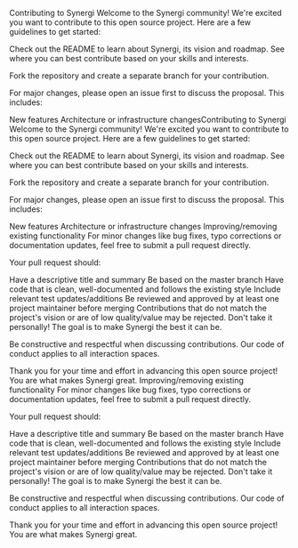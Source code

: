 Contributing to Synergi
Welcome to the Synergi community! We're excited you want to contribute to this open source project. Here are a few guidelines to get started:

Check out the README to learn about Synergi, its vision and roadmap. See where you can best contribute based on your skills and interests.

Fork the repository and create a separate branch for your contribution.

For major changes, please open an issue first to discuss the proposal. This includes:

New features
Architecture or infrastructure changesContributing to Synergi
Welcome to the Synergi community! We're excited you want to contribute to this open source project. Here are a few guidelines to get started:

Check out the README to learn about Synergi, its vision and roadmap. See where you can best contribute based on your skills and interests.

Fork the repository and create a separate branch for your contribution.

For major changes, please open an issue first to discuss the proposal. This includes:

New features
Architecture or infrastructure changes
Improving/removing existing functionality
For minor changes like bug fixes, typo corrections or documentation updates, feel free to submit a pull request directly.

Your pull request should:

Have a descriptive title and summary
Be based on the master branch
Have code that is clean, well-documented and follows the existing style
Include relevant test updates/additions
Be reviewed and approved by at least one project maintainer before merging
Contributions that do not match the project's vision or are of low quality/value may be rejected. Don't take it personally! The goal is to make Synergi the best it can be.

Be constructive and respectful when discussing contributions. Our code of conduct applies to all interaction spaces.

Thank you for your time and effort in advancing this open source project! You are what makes Synergi great.
Improving/removing existing functionality
For minor changes like bug fixes, typo corrections or documentation updates, feel free to submit a pull request directly.

Your pull request should:

Have a descriptive title and summary
Be based on the master branch
Have code that is clean, well-documented and follows the existing style
Include relevant test updates/additions
Be reviewed and approved by at least one project maintainer before merging
Contributions that do not match the project's vision or are of low quality/value may be rejected. Don't take it personally! The goal is to make Synergi the best it can be.

Be constructive and respectful when discussing contributions. Our code of conduct applies to all interaction spaces.

Thank you for your time and effort in advancing this open source project! You are what makes Synergi great.
